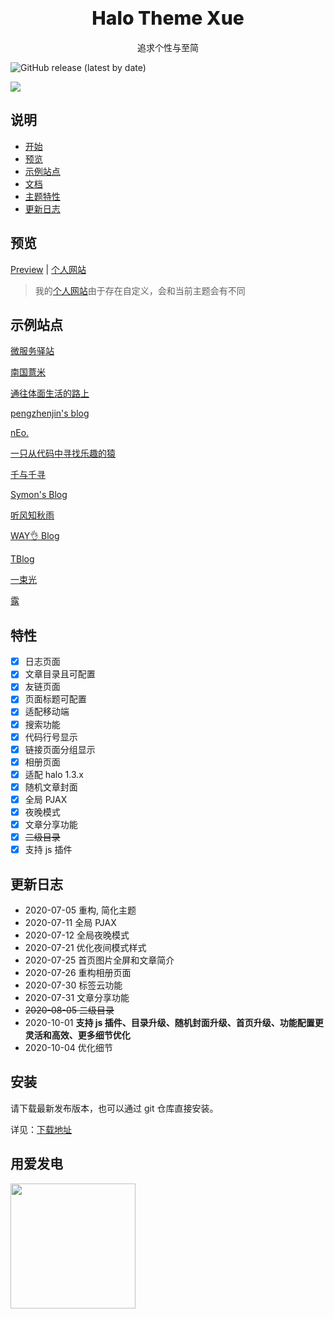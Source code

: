 # <div align="center" style="font-weight:800; font-size: 30px">Halo Theme Xue</div>

<p align="center">
追求个性与至简
</p>

![GitHub release (latest by date)](https://img.shields.io/github/v/release/halo-dev/halo?label=halo&style=flat-square)

![](https://cdn.jsdelivr.net/gh/xzzai/static@master/uPic/screenshot-2300.png)

## 说明

- [开始](https://baozi.fun/2020/09/29/halo-blog-transfer)
- [预览](#预览)
- [示例站点](#示例站点)
- [文档](https://baozi.fun/2020/10/05/theme-xue-showcase)
- [主题特性](#特性)
- [更新日志](#更新日志)

## 预览

[Preview](https://halo.hshan.fun) | [个人网站](https://baozi.fun)

> 我的[个人网站](https://baozi.fun)由于存在自定义，会和当前主题会有不同

## 示例站点

[微服务驿站](http://www.superdevops.cn)

[南国薏米](https://eelve.com/)

[通往体面生活的路上](https://codeyee.com/)

[pengzhenjin's blog](https://www.pengzhenjin.top/)

[nEo.](https://neo00.top/)

[一只从代码中寻找乐趣的猿](https://zwc365.com/)

[千与千寻](https://blog.chihiro.org.cn/)

[Symon's Blog](https://www.ssymon.com/)

[听风知秋雨](http://www.keepli.cn/)

[WAY👌 Blog](https://www.wayok.cn/)

[TBlog](https://blog.tellbin.cn/)

[一束光](https://lijiakai.cn/)

[露](https://www.wo66.cc/)

## 特性

- [x] 日志页面
- [x] 文章目录且可配置
- [x] 友链页面
- [x] 页面标题可配置
- [x] 适配移动端
- [x] 搜索功能
- [x] 代码行号显示
- [x] 链接页面分组显示
- [x] 相册页面
- [x] 适配 halo 1.3.x
- [x] 随机文章封面
- [x] 全局 PJAX
- [x] 夜晚模式
- [x] 文章分享功能
- [x] ~~二级目录~~
- [x] 支持 js 插件

## 更新日志

- 2020-07-05 重构, 简化主题
- 2020-07-11 全局 PJAX
- 2020-07-12 全局夜晚模式
- 2020-07-21 优化夜间模式样式
- 2020-07-25 首页图片全屏和文章简介
- 2020-07-26 重构相册页面
- 2020-07-30 标签云功能
- 2020-07-31 文章分享功能
- ~~2020-08-05 二级目录~~
- 2020-10-01 **支持 js 插件、目录升级、随机封面升级、首页升级、功能配置更灵活和高效、更多细节优化**
- 2020-10-04 优化细节

## 安装

请下载最新发布版本，也可以通过 git 仓库直接安装。

详见：[下载地址](https://github.com/xzzai/halo-theme-xue/releases)

## 用爱发电

<img src="https://i.loli.net/2021/03/08/mx3uE2nl6iLohr1.png" width="200" height="200"/>
